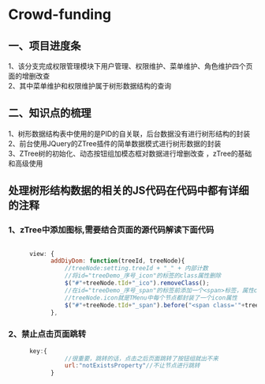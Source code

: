 # Crowd-funding
## 一、项目进度条
1、该分支完成权限管理模块下用户管理、权限维护、菜单维护、角色维护四个页面的增删改查    
2、其中菜单维护和权限维护属于树形数据结构的查询    
## 二、知识点的梳理
1、树形数据结构表中使用的是PID的自关联，后台数据没有进行树形结构的封装    
2、前台使用JQuery的ZTree插件的简单数据模式进行树形数据的封装    
3、ZTree树的初始化、动态按钮组加模态框对数据进行增删改查 ，zTree的基础和高级使用    
## 处理树形结构数据的相关的JS代码在代码中都有详细的注释
### 1、zTree中添加图标,需要结合页面的源代码解读下面代码
```js

      view: {
			addDiyDom: function(treeId, treeNode){
				//treeNode:setting.treeId + "_" + 内部计数
				//将id="treeDemo_序号_icon"的标签的class属性删除
				$("#"+treeNode.tId+"_ico").removeClass();
				//在id="treeDemo_序号_span"的标签前添加一个<span>标签，属性class值为treeNode.icon
				//treeNode.icon就是TMenu中每个节点都封装了一个icon属性
				$("#"+treeNode.tId+"_span").before("<span class='"+treeNode.icon+"'></span>")
			},
```
### 2、禁止点击页面跳转
```js
      key:{
				//很重要，跳转的话，点击之后页面跳转了按钮组就出不来
				url:"notExistsProperty"//不让节点进行跳转
			}

```
